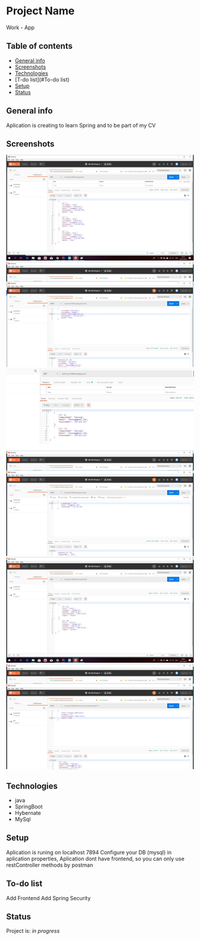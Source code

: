 # Project Name
Work - App

## Table of contents
* [General info](#general-info)
* [Screenshots](#screenshots)
* [Technologies](#technologies)
* [T-do list](#To-do list)
* [Setup](#setup)
* [Status](#status)


## General info
Aplication is creating to learn Spring and to be part of my CV

## Screenshots
![Employee Get](./radme/img/employee.get.jpg)
![Employee Post](./radme/img/employee.post.jpg)
![Employer Get](./radme/img/employer.get.jpg)
![Employer Post](./radme/img/employer.post.jpg)
![Advertisement Get](./radme/img/advertisement.get.jpg)
![Advertisement Post](./radme/img/advertisement.post.jpg)


## Technologies
* java
* SpringBoot
* Hybernate
* MySql

## Setup
Aplication is runing on localhost 7894
Configure your DB (mysql) in aplication properties, 
Aplication dont have frontend, so you can only use restController methods by postman


## To-do list
Add Frontend
Add Spring Security

## Status
Project is: _in progress_

